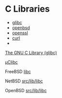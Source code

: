 # C Libraries



- [glibc](https://github.com/lattera/glibc)
- [openbsd](https://github.com/openbsd/src)
- [openssl](https://github.com/openssl/openssl)
- [curl](https://github.com/curl/curl)
- 



[The GNU C Library (glibc)](https://www.gnu.org/software/libc/)

[μClibc](https://www.uclibc.org/)

FreeBSD [libc](https://svnweb.freebsd.org/base/head/lib/libc/)

NetBSD [src/lib/libc](http://cvsweb.netbsd.org/bsdweb.cgi/src/lib/libc/?only_with_tag=MAIN)

OpenBSD [src/lib/libc](http://cvsweb.openbsd.org/cgi-bin/cvsweb/src/lib/libc/)